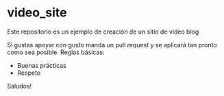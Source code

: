 # video_site
Este repositorio es un ejemplo de creación de un sitio de video blog

Si gustas apoyar con gusto manda un pull request y se aplicará tan pronto como sea posible.
Reglas básicas:
- Buenas prácticas
- Respeto

Saludos!
